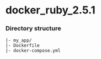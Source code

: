 # docker_ruby_2.5.1

### Directory structure

```
|- my_app/
|- Dockerfile
|- docker-compose.yml
```
